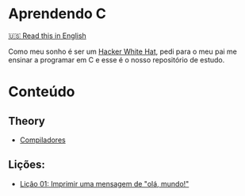 # Aprendendo C

[:us: Read this in English](README.md)

Como meu sonho é ser um [Hacker White Hat](https://en.wikipedia.org/wiki/White_hat_(computer_security)), 
pedi para o meu pai me ensinar a programar em C e esse é o nosso repositório de estudo.

# Conteúdo

## Theory

* [Compiladores](theory/compilers/README.PT-BR.md) 

## Lições:

* [Lição 01: Imprimir uma mensagem de "olá, mundo!"](lessons/01-printing-hello-world-message/README.PT_BR.md)
